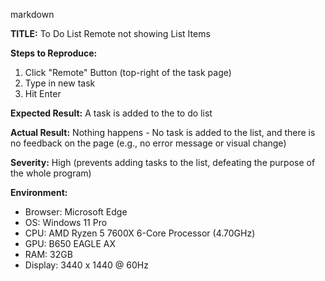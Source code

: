 markdown

**TITLE:** To Do List Remote not showing List Items

**Steps to Reproduce:**
1. Click "Remote" Button (top-right of the task page) 
2. Type in new task
3. Hit Enter

**Expected Result:**
A task is added to the to do list

**Actual Result:**
Nothing happens - No task is added to the list, and there is no feedback on the page (e.g., no error message or visual change)

**Severity:**
High (prevents adding tasks to the list, defeating the purpose of the whole program)

**Environment:**
- Browser: Microsoft Edge
- OS: Windows 11 Pro
- CPU: AMD Ryzen 5 7600X 6-Core Processor (4.70GHz)
- GPU: B650 EAGLE AX
- RAM: 32GB
- Display: 3440 x 1440 @ 60Hz
